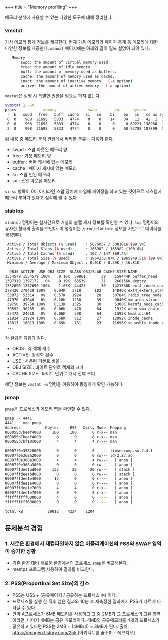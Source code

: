 +++
title = "Memory profiling"
+++

메모리 분석에 사용할 수 있는 다양한 도구에 대해 정리한다.

### vmstat

가상 메모리 통계 정보를 제공한다. 현재 가용 메모리와 페이지 통계 등 메모리에 대한 다양한 정보를 제공한다. `manual` 페이지에는 아래와 같이 필드 설명이 되어 있다.

```bash
   Memory
       swpd: the amount of virtual memory used.
       free: the amount of idle memory.
       buff: the amount of memory used as buffers.
       cache: the amount of memory used as cache.
       inact: the amount of inactive memory.  (-a option)
       active: the amount of active memory.  (-a option)
```

`vmstat`은 실행 시 특별한 권한을 필요로 하지 않는다.
```bash
$vmstat 1 -Sm
procs -----------memory---------- ---swap-- -----io---- -system-- ------cpu-----
 r  b   swpd   free   buff  cache   si   so    bi    bo   in   cs us sy id wa st
 0  0    908  21698   5833   4774    0    0    14    34   12   42  1  1 98  0  0
 0  0    908  21698   5833   4774    0    0     0     0 69221 138980  1  4 95  0  0
 2  0    908  21698   5833   4774    0    0     0    60 93788 187899  0  5 95  0  0
```

위 내용 중 메모리 분석 관점에서 바라볼 분류는 다음과 같다.
- swpd : 스왑 아웃된 메모리 양
- free : 가용 메모리 양
- buffer : 버퍼 캐시에 있는 메모리
- cache : 페이지 캐시에 있는 메모리
- si : 스왑 인된 메모리
- so : 스왑 아웃된 메모리

`si`, `so` 항목이 0이 아니라면 스왑 장치에 파일에 페이징을 하고 있는 것이므로 시스템에 메모리 부하가 있다고 짐작해 볼 수 있다.


### slabtop

`slabtop` 명령어는 실시간으로 커널의 슬랩 캐시 정보를 확인할 수 있다. `top` 명령어와 유사한 형태의 출력을 보인다. 이 명령어는 `/proc/slabinfo` 정보를 기반으로 데이터를 생성핸다.

```bash
 Active / Total Objects (% used)    : 5076057 / 5081816 (99.9%)
 Active / Total Slabs (% used)      : 165982 / 165982 (100.0%)
 Active / Total Caches (% used)     : 102 / 147 (69.4%)
 Active / Total Size (% used)       : 1964230.97K / 1965949.51K (99.9%)
 Minimum / Average / Maximum Object : 0.01K / 0.39K / 16.81K

  OBJS ACTIVE  USE OBJ SIZE  SLABS OBJ/SLAB CACHE SIZE NAME                   
1554579 1554579 100%    0.10K  39861       39    159444K buffer_head
1397319 1397172   0%    0.19K  66539       21    266156K dentry
1332690 1332690 100%    1.05K  44423       30   1421536K ext4_inode_cache
378420 378420 100%    0.04K   3710      102     14840K ext4_extent_status
 53872  53314   0%    0.57K   1924       28     30784K radix_tree_node
 47970  47048   0%    0.20K   1230       39      9840K vm_area_struct
 39750  39750 100%    0.13K   1325       30      5300K kernfs_node_cache
 30592  30265   0%    0.06K    478       64      1912K anon_vma_chain
 25472  24610   0%    0.06K    398       64      1592K kmalloc-64
 21924  21924 100%    0.58K    812       27     12992K inode_cache
 16813  16813 100%    0.69K    731       23     11696K squashfs_inode_cache
 ...
```
각 컬럼은 다음과 같다.
- OBJS : 각 객체 개수
- ACTIVE : 활성화 횟수
- USE : 사용된 퍼센트 비율
- OBJ SIZE : 바이트 단위로 객체의 크기
- CACHE SIZE : 바이트 단위로 개시 전체 크디

해당 정보는 `vmstat -m` 명령을 이용하여 동일하게 확인 가능하다.


### pmap
`pmap`은 프로세스의 메모리 맵을 확인할 수 있다. 

```bash
pmap -x 4441
4441:   man pmap
Address           Kbytes     RSS   Dirty Mode  Mapping
000055d7beef4000     100     100       0 r-x-- man
000055d7beef4000       0       0       0 r-x-- man
000055d7bf10c000       4       4       4 r---- man
...
00007f0e35828000       0       0       0 ----- libseccomp.so.2.4.1
00007f0e368a2000       0       0       0 rw--- ld-2.27.so
00007f0e368a3000       4       4       4 rw---   [ anon ]
00007f0e368a3000       0       0       0 rw---   [ anon ]
00007ffdee1bd000     132      20      20 rw---   [ stack ]
00007ffdee1bd000       0       0       0 rw---   [ stack ]
00007ffdee1e4000      12       0       0 r----   [ anon ]
00007ffdee1e4000       0       0       0 r----   [ anon ]
00007ffdee1e7000       4       4       0 r-x--   [ anon ]
00007ffdee1e7000       0       0       0 r-x--   [ anon ]
ffffffffff600000       4       0       0 --x--   [ anon ]
ffffffffff600000       0       0       0 --x--   [ anon ]
---------------- ------- ------- ------- 
total kB           29812    4224    1204

```


## 문제분석 경험

### 1. 새로운 환경에서 재컴파일하지 않은 어플리케이션의 PSS와 SWAP 영역이 증가한 상황
- 기존 환경 대비 새로운 환경에서의 프로세스  `smap`을 비교해본다.
- memps 프로그램 사용하여 결과를 비교한다.

### 2. PSS(Proportinal Set Size)의 감소
 - PSS는 USS + (공유페이지 / 공유하는 프로세스 수) 이다.
 - 프로세스를 실행 한 직후 얻은 결과와 10분 후 재측정한 결과에서 PSS가 다르게 나타날 수 있다.
 - 만약 A프로세스가 6MB 메모리를 사용하고 그 중 2MB가 그 프로세스의 고유 영역이라면, 나머지 4MB는 공유 메모리이다. 4MB의 공유메모리를 4개의 프로세스가 공유하고 있다면 PSS는 2MB + (4MB/4) = 3MB가 된다.
   출처: https://ecogeo.tistory.com/255 [아키텍트를 꿈꾸며 - 에코지오]
